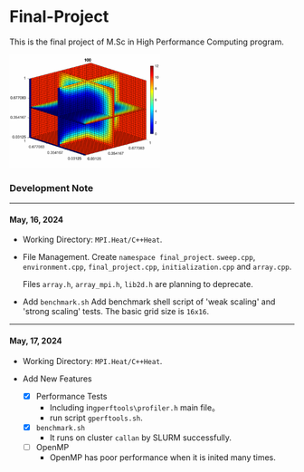 # Final-Project

<!-- ![Animated GIF](Heat3D/Heat_3D.gif) -->

This is the final project of M.Sc in High Performance Computing program.

<img src="Heat3D/Heat_3D.gif" alt="Animated GIF" height="200">

### Development Note
---
#### May, 16, 2024
- Working Directory: 
```MPI.Heat/C++Heat```.

- File Management. 
Create ```namespace final_project```.
```sweep.cpp```, ```environment.cpp```, ```final_project.cpp```, ```initialization.cpp``` and ```array.cpp```.

  Files ```array.h```, ```array_mpi.h```, ```lib2d.h``` are planning to deprecate.

- Add ```benchmark.sh```
Add benchmark shell script of 'weak scaling' and 'strong scaling' tests. The basic grid size is `16x16`.

---
#### May, 17, 2024
- Working Directory: 
```MPI.Heat/C++Heat```.

- Add New Features
    - [x] Performance Tests
        - Including in```gperftools\profiler.h``` main file。
        - run script ```gperftools.sh```.
    - [x] ```benchmark.sh```
        - It runs on cluster ```callan``` by SLURM successfully.
    - [ ] OpenMP
        - OpenMP has poor performance when it is inited many times.
        

    

